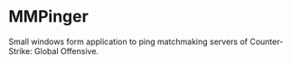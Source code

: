 # MMPinger
Small windows form application to ping matchmaking servers of Counter-Strike: Global Offensive.
